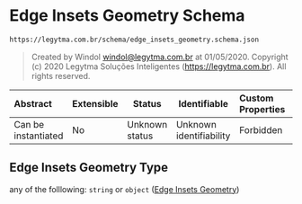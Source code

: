 # Edge Insets Geometry Schema

```txt
https://legytma.com.br/schema/edge_insets_geometry.schema.json
```




> Created by Windol [windol@legytma.com.br](mailto:windol@legytma.com.br) at 01/05/2020.
> Copyright (c) 2020 Legytma Soluções Inteligentes (<https://legytma.com.br>). All rights reserved.
>

| Abstract            | Extensible | Status         | Identifiable            | Custom Properties | Additional Properties | Access Restrictions | Defined In                                                                                            |
| :------------------ | ---------- | -------------- | ----------------------- | :---------------- | --------------------- | ------------------- | ----------------------------------------------------------------------------------------------------- |
| Can be instantiated | No         | Unknown status | Unknown identifiability | Forbidden         | Allowed               | none                | [edge_insets_geometry.schema.json](../schema/edge_insets_geometry.schema.json) |

## Edge Insets Geometry Type

any of the folllowing: `string` or `object` ([Edge Insets Geometry](edge_insets_geometry.md))

